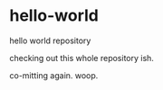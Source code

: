 # hello-world
hello world repository

checking out this whole repository ish.


co-mitting again. woop.
